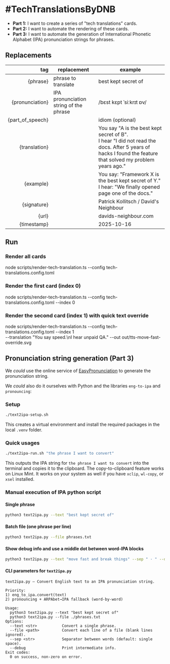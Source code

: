 # #TechTranslationsByDNB

* **Part 1:** I want to create a series of "tech translations" cards.
* **Part 2:** I want to automate the rendering of these cards.
* **Part 3:** I want to automate the generation of International Phonetic Alphabet (IPA) pronunciation strings for phrases.

## Replacements

| tag | replacement | example |
|---:|---|---|
| {phrase} | phrase to translate | best kept secret of |
| {pronunciation} | IPA pronunciation string of the phrase | /bɛst kɛpt ˈsiːkrɪt ɒv/ |
| {part_of_speech} |  | idiom (optional) |
| {translation} |  | You say "A is the best kept secret of B".<br>I hear "I did not read the docs. After 5 years of hacks I found the feature that solved my problem years ago." |
| {example} |  | You say: "Framework X is the best kept secret of Y."<br>I hear: "We finally opened page one of the docs." |
| {signature} |  | Patrick Kollitsch / David's Neighbour |
| {url} |  | davids-neighbour.com |
| {timestamp} |   | 2025-10-16 |

## Run

### Render all cards

node scripts/render-tech-translation.ts --config tech-translations.config.toml

### Render the first card (index 0)

node scripts/render-tech-translation.ts --config tech-translations.config.toml --index 0

### Render the second card (index 1) with quick text override

node scripts/render-tech-translation.ts --config tech-translations.config.toml --index 1 \
  --translation "You say speed.\\nI hear unpaid QA." --out out/tts-move-fast-override.svg

## Pronunciation string generation (Part 3)

<!-- vale off -->
We _could_ use the online service of [EasyPronunciation](https://easypronunciation.com/en/english-phonetic-transcription-converter) to generate the pronunciation string.

We _could_ also do it ourselves with Python and the libraries `eng-to-ipa` and `pronouncing`:
<!-- vale on -->

### Setup

```bash
./text2ipa-setup.sh
```

This creates a virtual environment and install the required packages in the local `.venv` folder.

### Quick usages

```bash
./text2ipa-run.sh "the phrase I want to convert"
```

This outputs the IPA string for `the phrase I want to convert` into the terminal and copies it to the clipboard. The copy-to-clipboard feature works on Linux Mint. It works on your system as well if you have `xclip`, `wl-copy`, or `xsel` installed.

### Manual execution of IPA python script

#### Single phrase

```bash
python3 text2ipa.py --text "best kept secret of"
```

#### Batch file (one phrase per line)

```bash
python3 text2ipa.py --file phrases.txt
```

#### Show debug info and use a middle dot between word-IPA blocks

```bash
python3 text2ipa.py --text "move fast and break things" --sep " · " --debug
```

#### CLI parameters for `text2ipa.py`

```plaintext
text2ipa.py — Convert English text to an IPA pronunciation string.

Priority:
1) eng_to_ipa.convert(text)
2) pronouncing + ARPAbet→IPA fallback (word-by-word)

Usage:
  python3 text2ipa.py --text "best kept secret of"
  python3 text2ipa.py --file ./phrases.txt
Options:
  --text <str>           Convert a single phrase.
  --file <path>          Convert each line of a file (blank lines ignored).
  --sep <str>            Separator between words (default: single space).
  --debug                Print intermediate info.
Exit codes:
  0 on success, non-zero on error.
```
